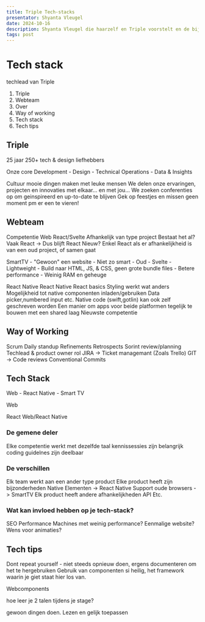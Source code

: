 ```yaml
---
title: Triple Tech-stacks
presentator: Shyanta Vleugel
date: 2024-10-16
description: Shyanta Vleugel die haarzelf en Triple voorstelt en de bij dit bedrijf gebruikte tech-stacks bespreekt.
tags: post
---
```


# Tech stack

techlead van Triple

1. Triple
2. Webteam
3. Over
4. Way of working
5. Tech stack
6. Tech tips

## Triple

25 jaar
250+ tech & design liefhebbers

Onze core
  Development - Design - Technical Operations - Data & Insights

Cultuur
  mooie dingen maken met leuke mensen
  We delen onze ervaringen, projecten en innovaties met elkaar... en met jou...
  We zoeken conferenties op om geinspireerd en up-to-date te blijven
  Gek op feestjes en missen geen moment pm er een te vieren!

## Webteam

Competentie
  Web
    React/Svelte
    Afhankelijk van type project
      Bestaat het al? Vaak React -> Dus blijft React
      Nieuw?
        Enkel React als er afhankelijkheid is van een oud project, of samen gaat

  SmartTV
    - "Gewoon" een website
    - Niet zo smart
    - Oud
    - Svelte
      - Lightweight
      - Build naar HTML, JS, & CSS, geen grote bundle files
      - Betere performance
    - Weinig RAM en geheuge

  React Native
    React Native
      React basics
      Styling werkt wat anders
      Mogelijkheid tot native componenten inladen/gebruiken
        Data picker,numbered input etc.
        Native code (swift,gotlin) kan ook zelf geschreven worden
      Een manier om apps voor beide platformen tegelijk te bouwen met een shared laag
      Nieuwste competentie

## Way of Working

Scrum
  Daily standup
  Refinements
  Retrospects
  Sorint review/planning
  Techlead & product owner rol
JIRA -> Ticket managemant (Zoals Trello)
GIT -> Code reviews
Conventional Commits

## Tech Stack

Web - React Native - Smart TV

Web

React
  Web/React Native

### De gemene deler

Elke competentie werkt met dezelfde taal
kennissessies zijn belangrijk
coding guidelnes zijn deelbaar

### De verschillen

Elk team werkt aan een ander type product
Elke product heeft zijn bijzonderheden
  Native Elementen -> React Native
  Support oude browsers -> SmartTV
Elk product heeft andere afhankelijkheden
  API
  Etc.

### Wat kan invloed hebben op je tech-stack?

SEO Performance
Machines met weinig performance?
Eenmalige website?
Wens voor animaties?

## Tech tips

Dont repeat yourself - niet steeds opnieuw doen, ergens documenteren om het te hergebruiken
Gebruik van componenten si heilig, het framework waarin je giet staat hier los van.

Webcomponents

hoe leer je 2 talen tijdens je stage?

gewoon dingen doen.
Lezen en gelijk toepassen


